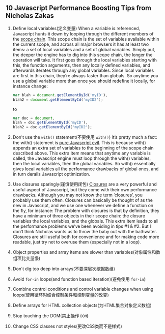 ## 10 Javascript Performance Boosting Tips from Nicholas Zakas

1. Define local variables(定义变量)
   When a variable is referenced, Javascript hunts it down by looping through the different members of the [scope chain](https://blogs.msdn.microsoft.com/jscript/archive/2007/07/26/scope-chain-of-jscript-functions.aspx). This scope chain is the set of variables available within the current scope, and across all major browsers it has at least two items: a set of local variables and a set of global variables.
   Simply put, the deeper the engine has to dig into this scope chain, the longer the operation will take. It first goes through the local variables starting with this, the function arguments, then any locally defined variables, and afterwards iterates through any global variables.
   Since local variables are first in this chain, they’re always faster than globals. So anytime you use a global variable more than once you should redefine it locally, for instance change:
   ```js
   var blah = document.getElementById('myID'),
   blah2 = document.getElementById('myID2');
   ```
   to
   ```js
   var doc = document,
   blah = doc.getElementById('myID'),
   blah2 = doc.getElementById('myID2');
   ```

2. Don't use the `with()` statement(不要使用 `with()`)
   It’s pretty much a fact: the with() statement is [pure Javascript evil](http://www.yuiblog.com/blog/2006/04/11/with-statement-considered-harmful/).
   This is because with() appends an extra set of variables to the beginning of the scope chain described above. This extra item means that anytime any variable is called, the Javascript engine must loop through the with() variables, then the local variables, then the global variables.
   So with() essentially gives local variables all the performance drawbacks of global ones, and in turn derails Javascript optimization.
   
3. Use closures sparingly(谨慎使用闭包)
   [Closures](http://www.jibbering.com/faq/faq_notes/closures.html) are a very powerful and useful aspect of Javascript, but they come with their own performance drawbacks.
   Although you may not know the term ‘closures’, you probably use them often. Closures can basically be thought of as the new in Javascript, and we use one whenever we define a function on the fly, for instance:
   The problem with closures is that by definition, they have a minimum of three objects in their scope chain: the closure variables the local variables, and the globals. This extra item leads to all the performance problems we’ve been avoiding in tips #1 & #2.
   But I don’t think Nicholas wants us to throw the baby out with the bathwater. Closures are still useful both for convenience and for making code more readable, just try not to overuse them (especially not in a loop).

4. Object properties and array items are slower than variables(对象属性和数组项比变量慢)

5. Don't dig too deep into arrays(不要深层次挖掘数组)

6. Avoid `for-in` loops(and function based iteration)(避免使用 `for-in`)

7. Combine control conditions and control variable changes when using loops(使用循环时结合控制条件和控制变量的改变)

8. Define arrays for HTML collection objects(为HTML集合对象定义数组)

9. Stop touching the DOM(禁止操作 `DOM`)

10. Change CSS classes not styles(更改CSS类而不是样式)
